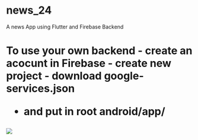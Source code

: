 # news_24

A news App using Flutter and Firebase Backend 


<h1> To use your own backend 
- create an acocunt in Firebase
- create new project 
- download google-services.json

- and put in root  android/app/ </h1>



![](news24.gif)

